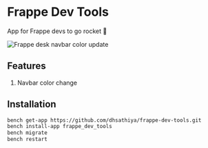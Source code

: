 # Frappe Dev Tools

App for Frappe devs to go rocket 🚀

![Frappe desk navbar color update](https://devarshi.pro/wp-content/uploads/2024/07/frappe-dev-tools-navbar-color.png)

## Features

1. Navbar color change

## Installation

```bash
bench get-app https://github.com/dhsathiya/frappe-dev-tools.git
bench install-app frappe_dev_tools
bench migrate
bench restart
```

